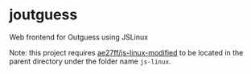 # joutguess
Web frontend for Outguess using JSLinux

Note: this project requires [ae27ff/js-linux-modified](https://github.com/ae27ff/js-linux-modified) to be located in the parent directory under the folder name `js-linux`.
